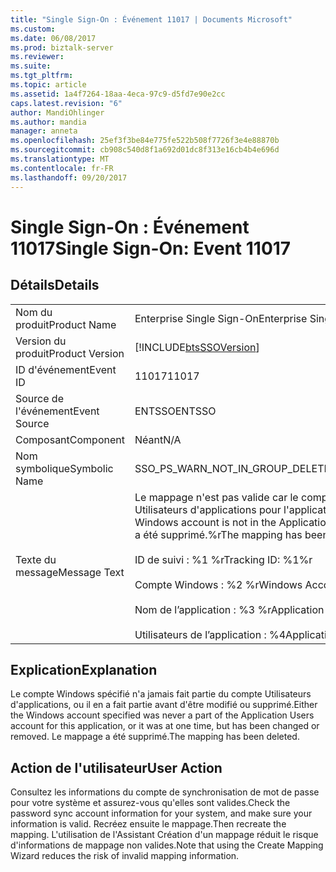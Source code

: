```yaml
---
title: "Single Sign-On : Événement 11017 | Documents Microsoft"
ms.custom: 
ms.date: 06/08/2017
ms.prod: biztalk-server
ms.reviewer: 
ms.suite: 
ms.tgt_pltfrm: 
ms.topic: article
ms.assetid: 1a4f7264-18aa-4eca-97c9-d5fd7e90e2cc
caps.latest.revision: "6"
author: MandiOhlinger
ms.author: mandia
manager: anneta
ms.openlocfilehash: 25ef3f3be84e775fe522b508f7726f3e4e88870b
ms.sourcegitcommit: cb908c540d8f1a692d01dc8f313e16cb4b4e696d
ms.translationtype: MT
ms.contentlocale: fr-FR
ms.lasthandoff: 09/20/2017
---
```

# <a name="single-sign-on-event-11017"></a><span data-ttu-id="74477-102">Single Sign-On : Événement 11017</span><span class="sxs-lookup"><span data-stu-id="74477-102">Single Sign-On: Event 11017</span></span>
## <a name="details"></a><span data-ttu-id="74477-103">Détails</span><span class="sxs-lookup"><span data-stu-id="74477-103">Details</span></span>  
  
|||  
|-|-|  
|<span data-ttu-id="74477-104">Nom du produit</span><span class="sxs-lookup"><span data-stu-id="74477-104">Product Name</span></span>|<span data-ttu-id="74477-105">Enterprise Single Sign-On</span><span class="sxs-lookup"><span data-stu-id="74477-105">Enterprise Single Sign-On</span></span>|  
|<span data-ttu-id="74477-106">Version du produit</span><span class="sxs-lookup"><span data-stu-id="74477-106">Product Version</span></span>|[!INCLUDE[btsSSOVersion](../includes/btsssoversion-md.md)]|  
|<span data-ttu-id="74477-107">ID d'événement</span><span class="sxs-lookup"><span data-stu-id="74477-107">Event ID</span></span>|<span data-ttu-id="74477-108">11017</span><span class="sxs-lookup"><span data-stu-id="74477-108">11017</span></span>|  
|<span data-ttu-id="74477-109">Source de l'événement</span><span class="sxs-lookup"><span data-stu-id="74477-109">Event Source</span></span>|<span data-ttu-id="74477-110">ENTSSO</span><span class="sxs-lookup"><span data-stu-id="74477-110">ENTSSO</span></span>|  
|<span data-ttu-id="74477-111">Composant</span><span class="sxs-lookup"><span data-stu-id="74477-111">Component</span></span>|<span data-ttu-id="74477-112">Néant</span><span class="sxs-lookup"><span data-stu-id="74477-112">N/A</span></span>|  
|<span data-ttu-id="74477-113">Nom symbolique</span><span class="sxs-lookup"><span data-stu-id="74477-113">Symbolic Name</span></span>|<span data-ttu-id="74477-114">SSO_PS_WARN_NOT_IN_GROUP_DELETE_OK</span><span class="sxs-lookup"><span data-stu-id="74477-114">SSO_PS_WARN_NOT_IN_GROUP_DELETE_OK</span></span>|  
|<span data-ttu-id="74477-115">Texte du message</span><span class="sxs-lookup"><span data-stu-id="74477-115">Message Text</span></span>|<span data-ttu-id="74477-116">Le mappage n'est pas valide car le compte Windows ne figure pas dans le compte Utilisateurs d'applications pour l'application.</span><span class="sxs-lookup"><span data-stu-id="74477-116">The mapping is not valid because the Windows account is not in the Application Users account for the application.</span></span> <span data-ttu-id="74477-117">Le mappage a été supprimé.%r</span><span class="sxs-lookup"><span data-stu-id="74477-117">The mapping has been deleted.%r</span></span><br /><br /> <span data-ttu-id="74477-118">ID de suivi : %1 %r</span><span class="sxs-lookup"><span data-stu-id="74477-118">Tracking ID: %1%r</span></span><br /><br /> <span data-ttu-id="74477-119">Compte Windows : %2 %r</span><span class="sxs-lookup"><span data-stu-id="74477-119">Windows Account: %2%r</span></span><br /><br /> <span data-ttu-id="74477-120">Nom de l’application : %3 %r</span><span class="sxs-lookup"><span data-stu-id="74477-120">Application Name: %3%r</span></span><br /><br /> <span data-ttu-id="74477-121">Utilisateurs de l’application : %4</span><span class="sxs-lookup"><span data-stu-id="74477-121">Application Users: %4</span></span>|  
  
## <a name="explanation"></a><span data-ttu-id="74477-122">Explication</span><span class="sxs-lookup"><span data-stu-id="74477-122">Explanation</span></span>  
 <span data-ttu-id="74477-123">Le compte Windows spécifié n'a jamais fait partie du compte Utilisateurs d'applications, ou il en a fait partie avant d'être modifié ou supprimé.</span><span class="sxs-lookup"><span data-stu-id="74477-123">Either the Windows account specified was never a part of the Application Users account for this application, or it was at one time, but has been changed or removed.</span></span> <span data-ttu-id="74477-124">Le mappage a été supprimé.</span><span class="sxs-lookup"><span data-stu-id="74477-124">The mapping has been deleted.</span></span>  
  
## <a name="user-action"></a><span data-ttu-id="74477-125">Action de l'utilisateur</span><span class="sxs-lookup"><span data-stu-id="74477-125">User Action</span></span>  
 <span data-ttu-id="74477-126">Consultez les informations du compte de synchronisation de mot de passe pour votre système et assurez-vous qu'elles sont valides.</span><span class="sxs-lookup"><span data-stu-id="74477-126">Check the password sync account information for your system, and make sure your information is valid.</span></span> <span data-ttu-id="74477-127">Recréez ensuite le mappage.</span><span class="sxs-lookup"><span data-stu-id="74477-127">Then recreate the mapping.</span></span> <span data-ttu-id="74477-128">L'utilisation de l'Assistant Création d'un mappage réduit le risque d'informations de mappage non valides.</span><span class="sxs-lookup"><span data-stu-id="74477-128">Note that using the Create Mapping Wizard reduces the risk of invalid mapping information.</span></span>